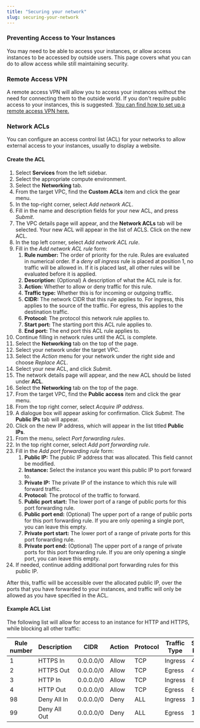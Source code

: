 ```yaml
---
title: "Securing your network"
slug: securing-your-network
---
```


### Preventing Access to Your Instances

You may need to be able to access your instances, or allow access instances to be accessed by outside users. This page covers what you can do to allow access while still maintaining security.

### Remote Access VPN

A remote access VPN will allow you to access your instances without the need for connecting them to the outside world. If you don't require public access to your instances, this is suggested. [You can find how to set up a remote access VPN here.](../vpn/cca-using-remote-access.md)

### Network ACLs

You can configure an access control list (ACL) for your networks to allow external access to your instances, usually to display a website.

#### Create the ACL

1. Select **Services** from the left sidebar.
1. Select the appropriate compute environment.
1. Select the **Networking** tab.
1. From the target VPC, find the **Custom ACLs** item and click the gear menu.
1. In the top-right corner, select *Add network ACL*.
1. Fill in the name and description fields for your new ACL, and press *Submit*.
1. The VPC details page will appear, and the **Network ACLs** tab will be selected.  Your new ACL will appear in the list of ACLS.  Click on the new ACL.
1. In the top left corner, select *Add network ACL rule*.
1. Fill in the *Add network ACL rule* form:
   1. **Rule number:** The order of priority for the rule. Rules are evaluated in numerical order. If a *deny all ingress* rule is placed at position 1, no traffic will be allowed in. If it is placed last, all other rules will be evaluated before it is applied.
   1. **Description:** (Optional) A description of what the ACL rule is for.
   1. **Action:** Whether to allow or deny traffic for this rule.
   1. **Traffic type:** Whether this is for incoming or outgoing traffic.
   1. **CIDR:** The network CIDR that this rule applies to. For ingress, this applies to the source of the traffic. For egress, this applies to the destination traffic.
   1. **Protocol:** The protocol this network rule applies to.
   1. **Start port:** The starting port this ACL rule applies to.
   1. **End port:** The end port this ACL rule applies to.
1. Continue filling in network rules until the ACL is complete.
1. Select the **Networking** tab on the top of the page.
1. Select your network under the target VPC.
1. Select the *Action* menu for your network under the right side and choose *Replace ACL*.
1. Select your new ACL, and click *Submit*.
1. The network details page will appear, and the new ACL should be listed under **ACL**.
1. Select the **Networking** tab on the top of the page.
1. From the target VPC, find the **Public access** item and click the gear menu.
1. From the top right corner, select *Acquire IP address*.
1. A dialogue box will appear asking for confirmation.  Click *Submit*.  The **Public IPs** tab will appear.
1. Click on the new IP address, which will appear in the list titled **Public IPs**.
1. From the menu, select *Port forwarding rules*.
1. In the top right corner, select *Add port forwarding rule*.
1. Fill in the *Add port forwarding rule* form:
   1. **Public IP:** The public IP address that was allocated.  This field cannot be modified.
   1. **Instance:** Select the instance you want this public IP to port forward to.
   1. **Private IP:** The private IP of the instance to which this rule will forward traffic.
   1. **Protocol:** The protocol of the traffic to forward.
   1. **Public port start:** The lower port of a range of public ports for this port forwarding rule.
   1. **Public port end:** (Optional) The upper port of a range of public ports for this port forwarding rule. If you are only opening a single port, you can leave this empty.
   1. **Private port start:** The lower port of a range of private ports for this port forwarding rule.
   1. **Private port end:** (Optional) The upper port of a range of private ports for this port forwarding rule. If you are only opening a single port, you can leave this empty.
1. If needed, continue adding additional port forwarding rules for this public IP.

After this, traffic will be accessible over the allocated public IP, over the ports that you have forwarded to your instances, and traffic will only be allowed as you have specified in the ACL.

#### Example ACL List

The following list will allow for access to an instance for HTTP and HTTPS, while blocking all other traffic:

| Rule number | Description | CIDR | Action | Protocol | Traffic Type | Start Port | End Port |
| --- | --- | --- | --- | --- | --- | --- | --- |
| 1 | HTTPS In | 0.0.0.0/0 | Allow | TCP | Ingress | 443 | 443 |
| 2 | HTTPS Out | 0.0.0.0/0 | Allow | TCP | Egress | 443 | 443 |
| 3 | HTTP In | 0.0.0.0/0 | Allow | TCP | Ingress | 80 | 80 |
| 4 | HTTP Out | 0.0.0.0/0 | Allow | TCP | Egress | 80 | 80 |
| 98 | Deny All In | 0.0.0.0/0 | Deny | ALL | Ingress | 1 | 65535 |
| 99 | Deny All Out | 0.0.0.0/0 | Deny | ALL | Egress | 1 | 65535 |
